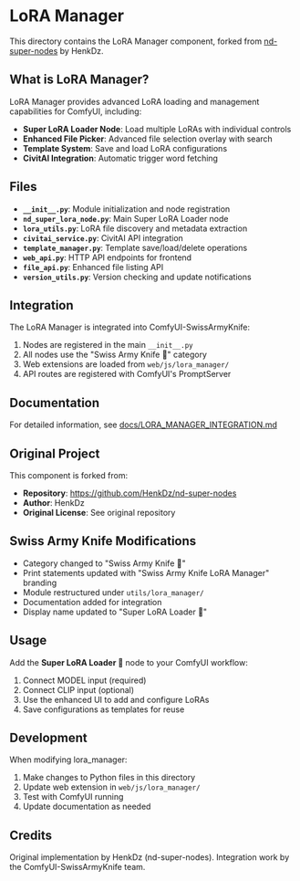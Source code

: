 # LoRA Manager

This directory contains the LoRA Manager component, forked from [nd-super-nodes](https://github.com/HenkDz/nd-super-nodes) by HenkDz.

## What is LoRA Manager?

LoRA Manager provides advanced LoRA loading and management capabilities for ComfyUI, including:

- **Super LoRA Loader Node**: Load multiple LoRAs with individual controls
- **Enhanced File Picker**: Advanced file selection overlay with search
- **Template System**: Save and load LoRA configurations
- **CivitAI Integration**: Automatic trigger word fetching

## Files

- **`__init__.py`**: Module initialization and node registration
- **`nd_super_lora_node.py`**: Main Super LoRA Loader node
- **`lora_utils.py`**: LoRA file discovery and metadata extraction
- **`civitai_service.py`**: CivitAI API integration
- **`template_manager.py`**: Template save/load/delete operations
- **`web_api.py`**: HTTP API endpoints for frontend
- **`file_api.py`**: Enhanced file listing API
- **`version_utils.py`**: Version checking and update notifications

## Integration

The LoRA Manager is integrated into ComfyUI-SwissArmyKnife:

1. Nodes are registered in the main `__init__.py`
2. All nodes use the "Swiss Army Knife 🔪" category
3. Web extensions are loaded from `web/js/lora_manager/`
4. API routes are registered with ComfyUI's PromptServer

## Documentation

For detailed information, see [docs/LORA_MANAGER_INTEGRATION.md](../../docs/LORA_MANAGER_INTEGRATION.md)

## Original Project

This component is forked from:
- **Repository**: https://github.com/HenkDz/nd-super-nodes
- **Author**: HenkDz
- **Original License**: See original repository

## Swiss Army Knife Modifications

- Category changed to "Swiss Army Knife 🔪"
- Print statements updated with "Swiss Army Knife LoRA Manager" branding
- Module restructured under `utils/lora_manager/`
- Documentation added for integration
- Display name updated to "Super LoRA Loader 🔪"

## Usage

Add the **Super LoRA Loader 🔪** node to your ComfyUI workflow:

1. Connect MODEL input (required)
2. Connect CLIP input (optional)
3. Use the enhanced UI to add and configure LoRAs
4. Save configurations as templates for reuse

## Development

When modifying lora_manager:

1. Make changes to Python files in this directory
2. Update web extension in `web/js/lora_manager/`
3. Test with ComfyUI running
4. Update documentation as needed

## Credits

Original implementation by HenkDz (nd-super-nodes).
Integration work by the ComfyUI-SwissArmyKnife team.
